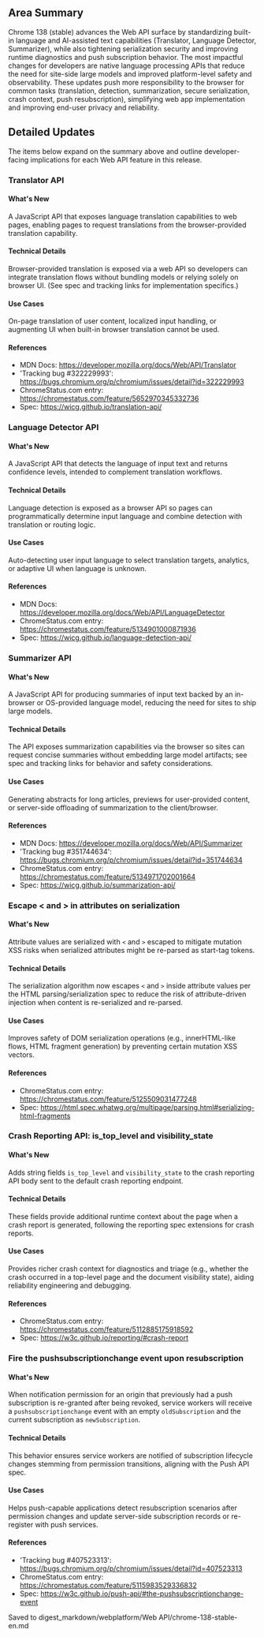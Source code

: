 ## Area Summary

Chrome 138 (stable) advances the Web API surface by standardizing built-in language and AI-assisted text capabilities (Translator, Language Detector, Summarizer), while also tightening serialization security and improving runtime diagnostics and push subscription behavior. The most impactful changes for developers are native language processing APIs that reduce the need for site-side large models and improved platform-level safety and observability. These updates push more responsibility to the browser for common tasks (translation, detection, summarization, secure serialization, crash context, push resubscription), simplifying web app implementation and improving end-user privacy and reliability.

## Detailed Updates

The items below expand on the summary above and outline developer-facing implications for each Web API feature in this release.

### Translator API

#### What's New
A JavaScript API that exposes language translation capabilities to web pages, enabling pages to request translations from the browser-provided translation capability.

#### Technical Details
Browser-provided translation is exposed via a web API so developers can integrate translation flows without bundling models or relying solely on browser UI. (See spec and tracking links for implementation specifics.)

#### Use Cases
On-page translation of user content, localized input handling, or augmenting UI when built-in browser translation cannot be used.

#### References
- MDN Docs: https://developer.mozilla.org/docs/Web/API/Translator
- 'Tracking bug #322229993': https://bugs.chromium.org/p/chromium/issues/detail?id=322229993
- ChromeStatus.com entry: https://chromestatus.com/feature/5652970345332736
- Spec: https://wicg.github.io/translation-api/

### Language Detector API

#### What's New
A JavaScript API that detects the language of input text and returns confidence levels, intended to complement translation workflows.

#### Technical Details
Language detection is exposed as a browser API so pages can programmatically determine input language and combine detection with translation or routing logic.

#### Use Cases
Auto-detecting user input language to select translation targets, analytics, or adaptive UI when language is unknown.

#### References
- MDN Docs: https://developer.mozilla.org/docs/Web/API/LanguageDetector
- ChromeStatus.com entry: https://chromestatus.com/feature/5134901000871936
- Spec: https://wicg.github.io/language-detection-api/

### Summarizer API

#### What's New
A JavaScript API for producing summaries of input text backed by an in-browser or OS-provided language model, reducing the need for sites to ship large models.

#### Technical Details
The API exposes summarization capabilities via the browser so sites can request concise summaries without embedding large model artifacts; see spec and tracking links for behavior and safety considerations.

#### Use Cases
Generating abstracts for long articles, previews for user-provided content, or server-side offloading of summarization to the client/browser.

#### References
- MDN Docs: https://developer.mozilla.org/docs/Web/API/Summarizer
- 'Tracking bug #351744634': https://bugs.chromium.org/p/chromium/issues/detail?id=351744634
- ChromeStatus.com entry: https://chromestatus.com/feature/5134971702001664
- Spec: https://wicg.github.io/summarization-api/

### Escape < and > in attributes on serialization

#### What's New
Attribute values are serialized with `<` and `>` escaped to mitigate mutation XSS risks when serialized attributes might be re-parsed as start-tag tokens.

#### Technical Details
The serialization algorithm now escapes `<` and `>` inside attribute values per the HTML parsing/serialization spec to reduce the risk of attribute-driven injection when content is re-serialized and re-parsed.

#### Use Cases
Improves safety of DOM serialization operations (e.g., innerHTML-like flows, HTML fragment generation) by preventing certain mutation XSS vectors.

#### References
- ChromeStatus.com entry: https://chromestatus.com/feature/5125509031477248
- Spec: https://html.spec.whatwg.org/multipage/parsing.html#serializing-html-fragments

### Crash Reporting API: is_top_level and visibility_state

#### What's New
Adds string fields `is_top_level` and `visibility_state` to the crash reporting API body sent to the default crash reporting endpoint.

#### Technical Details
These fields provide additional runtime context about the page when a crash report is generated, following the reporting spec extensions for crash reports.

#### Use Cases
Provides richer crash context for diagnostics and triage (e.g., whether the crash occurred in a top-level page and the document visibility state), aiding reliability engineering and debugging.

#### References
- ChromeStatus.com entry: https://chromestatus.com/feature/5112885175918592
- Spec: https://w3c.github.io/reporting/#crash-report

### Fire the pushsubscriptionchange event upon resubscription

#### What's New
When notification permission for an origin that previously had a push subscription is re-granted after being revoked, service workers will receive a `pushsubscriptionchange` event with an empty `oldSubscription` and the current subscription as `newSubscription`.

#### Technical Details
This behavior ensures service workers are notified of subscription lifecycle changes stemming from permission transitions, aligning with the Push API spec.

#### Use Cases
Helps push-capable applications detect resubscription scenarios after permission changes and update server-side subscription records or re-register with push services.

#### References
- 'Tracking bug #407523313': https://bugs.chromium.org/p/chromium/issues/detail?id=407523313
- ChromeStatus.com entry: https://chromestatus.com/feature/5115983529336832
- Spec: https://w3c.github.io/push-api/#the-pushsubscriptionchange-event

Saved to digest_markdown/webplatform/Web API/chrome-138-stable-en.md
